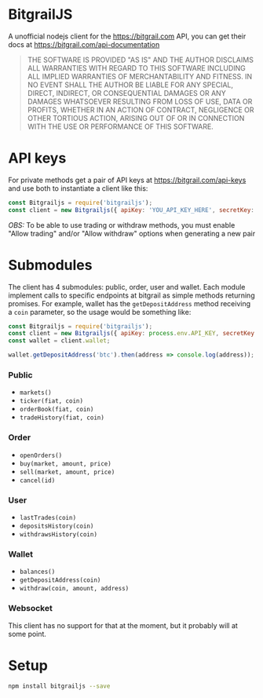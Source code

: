 # BitgrailJS

A unofficial nodejs client for the https://bitgrail.com API, you can get their docs at https://bitgrail.com/api-documentation

> THE SOFTWARE IS PROVIDED "AS IS" AND THE AUTHOR DISCLAIMS ALL WARRANTIES WITH REGARD TO THIS SOFTWARE INCLUDING ALL IMPLIED WARRANTIES OF MERCHANTABILITY AND FITNESS. IN NO EVENT SHALL THE AUTHOR BE LIABLE FOR ANY SPECIAL, DIRECT, INDIRECT, OR CONSEQUENTIAL DAMAGES OR ANY DAMAGES WHATSOEVER RESULTING FROM LOSS OF USE, DATA OR PROFITS, WHETHER IN AN ACTION OF CONTRACT, NEGLIGENCE OR OTHER TORTIOUS ACTION, ARISING OUT OF OR IN CONNECTION WITH THE USE OR PERFORMANCE OF THIS SOFTWARE.

# API keys

For private methods get a pair of API keys at https://bitgrail.com/api-keys and use both to instantiate a client like this:

```javascript
const Bitgrailjs = require('bitgrailjs');
const client = new Bitgrailjs({ apiKey: 'YOU_API_KEY_HERE', secretKey: 'YOUR_SECRET_HERE' });
```

*OBS:* To be able to use trading or withdraw methods, you must enable "Allow trading" and/or "Allow withdraw" options when generating a new pair

# Submodules

The client has 4 submodules: public, order, user and wallet. Each module implement calls to specific endpoints at bitgrail as simple methods returning promises. For example, wallet has the `getDepositAddress` method receiving a `coin` parameter, so the usage would be something like:

```javascript
const Bitgrailjs = require('bitgrailjs');
const client = new Bitgrailjs({ apiKey: process.env.API_KEY, secretKey: process.env.SECRET_KEY });
const wallet = client.wallet;

wallet.getDepositAddress('btc').then(address => console.log(address));
```

### Public

- `markets()`
- `ticker(fiat, coin)`
- `orderBook(fiat, coin)`
- `tradeHistory(fiat, coin)`

### Order

- `openOrders()`
- `buy(market, amount, price)`
- `sell(market, amount, price)`
- `cancel(id)`

### User

- `lastTrades(coin)`
- `depositsHistory(coin)`
- `withdrawsHistory(coin)`

### Wallet

- `balances()`
- `getDepositAddress(coin)`
- `withdraw(coin, amount, address)`

### Websocket

This client has no support for that at the moment, but it probably will at some point.

# Setup

```bash
npm install bitgrailjs --save
```